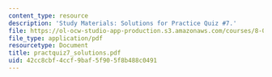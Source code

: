 ```yaml
---
content_type: resource
description: 'Study Materials: Solutions for Practice Quiz #7.'
file: https://ol-ocw-studio-app-production.s3.amazonaws.com/courses/8-022-physics-ii-electricity-and-magnetism-fall-2002/42cc8cbf4ccf9baf5f905f8b488c0491_practquiz7_solutions.pdf
file_type: application/pdf
resourcetype: Document
title: practquiz7_solutions.pdf
uid: 42cc8cbf-4ccf-9baf-5f90-5f8b488c0491
---
```

